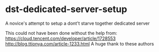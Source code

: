 # dst-dedicated-server-setup
A novice's attempt to setup a dont't starve together dedicated server

This could not have been done without the help from:
https://cloud.tencent.com/developer/article/1728553
http://blog.ttionya.com/article-1233.html
A huge thank to these authors

